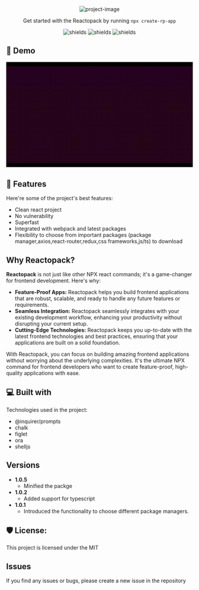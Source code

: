 <p align="center"><img src="https://socialify.git.ci/amitkroutthedev/create-reactopack/image?description=1&descriptionEditable=An%20interactive%20npx%20CLI%20that%20handles%20scaffolding%20and%20setup%20of%20a%20React%20project%20using%20Webpack%20and%20other%20popular%20packages.%20%0A&font=Jost&logo=https%3A%2F%2Fraw.githubusercontent.com%2Famitkroutthedev%2Fsuper-react-app%2Fmain%2Fassets%2Flogoonbg.png&name=1&owner=1&pattern=Formal%20Invitation&theme=Dark" alt="project-image"></p>

<p align="center">Get started with the Reactopack by running <code>npx create-rp-app</code></p>

<p align="center">
<img src="https://img.shields.io/badge/License-MIT-green.svg" alt="shields">
<img src="https://img.shields.io/npm/v/create-rp-app.svg?logo=npm" alt="shields">
<img src="https://img.shields.io/npm/dt/create-rp-app?logo=npm" alt="shields">
</p>

<h2>🚀 Demo</h2>

![demolink](https://raw.githubusercontent.com/amitkroutthedev/create-reactopack/main/assets/rp-code.gif)

<h2>🧐 Features</h2>

Here're some of the project's best features:

- Clean react project
- No vulnerability
- Superfast
- Integrated with webpack and latest packages
- Flexibility to choose from important packages (package manager,axios,react-router,redux,css frameworks,js/ts) to download

<h2>Why Reactopack?</h2>

<p>
  <b>Reactopack</b> is not just like other NPX react commands; it's a game-changer for frontend development. Here's why:
</p>
<ul> 
  <li><b>Feature-Proof Apps:</b> Reactopack helps you build frontend applications that are robust, scalable, and ready to handle any future features or requirements.</li>
   <li><b>Seamless Integration:</b> Reactopack seamlessly integrates with your existing development workflow, enhancing your productivity without disrupting your current setup.</li>
  <li><b>Cutting-Edge Technologies:</b> Reactopack keeps you up-to-date with the latest frontend technologies and best practices, ensuring that your applications are built on a solid foundation.</li>
</ul>
With Reactopack, you can focus on building amazing frontend applications without worrying about the underlying complexities. It's the ultimate NPX command for frontend developers who want to create feature-proof, high-quality applications with ease.
  
  
<h2>💻 Built with</h2>

Technologies used in the project:

- @inquirer/prompts
- chalk
- figlet
- ora
- shelljs

<h2>Versions</h2>
<ul>
<li><b>1.0.5</b>
    <ul>
    <li>Minified the packge</li>
    </ul>
  </li>
  <li><b>1.0.2</b>
    <ul>
    <li>Added support for typescript</li>
    </ul>
  </li>
  <li><b>1.0.1</b>
    <ul>
    <li>Introduced the functionality to choose different package managers.</li>
    </ul>
  </li>
</ul>

<h2>🛡️ License:</h2>

This project is licensed under the MIT

## Issues

If you find any issues or bugs, please create a new issue in the repository
